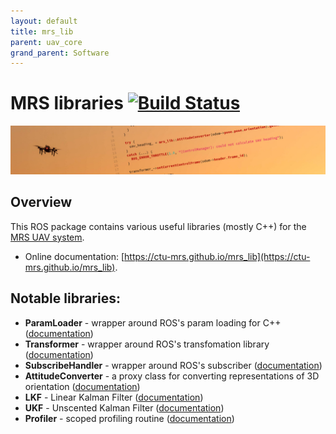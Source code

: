 ```yaml
---
layout: default
title: mrs_lib
parent: uav_core
grand_parent: Software
---
```

# MRS libraries [![Build Status](https://travis-ci.com/ctu-mrs/mrs_lib.svg?branch=master)](https://travis-ci.com/ctu-mrs/mrs_lib)

![](.fig/thumbnail.jpg)

## Overview

This ROS package contains various useful libraries (mostly C++) for the [MRS UAV system](https://github.com/ctu-mrs/mrs_uav_system).

* Online documentation: [https://ctu-mrs.github.io/mrs_lib](https://ctu-mrs.github.io/mrs_lib).

## Notable libraries:

* **ParamLoader** - wrapper around ROS's param loading for C++ ([documentation](https://ctu-mrs.github.io/mrs_lib/classmrs__lib_1_1ParamLoader.html))
* **Transformer** - wrapper around ROS's transfomation library ([documentation](https://ctu-mrs.github.io/mrs_lib/classmrs__lib_1_1Transformer.html))
* **SubscribeHandler** - wrapper around ROS's subscriber ([documentation](https://ctu-mrs.github.io/mrs_lib/classmrs__lib_1_1SubscribeHandler.html))
* **AttitudeConverter** - a proxy class for converting representations of 3D orientation ([documentation](https://ctu-mrs.github.io/mrs_lib/classmrs__lib_1_1AttitudeConverter.html))
* **LKF** - Linear Kalman Filter ([documentation](https://ctu-mrs.github.io/mrs_lib/classmrs__lib_1_1LKF.html))
* **UKF** - Unscented Kalman Filter ([documentation](https://ctu-mrs.github.io/mrs_lib/classmrs__lib_1_1UKF.html))
* **Profiler** - scoped profiling routine ([documentation](https://ctu-mrs.github.io/mrs_lib/classmrs__lib_1_1Profiler.html))
